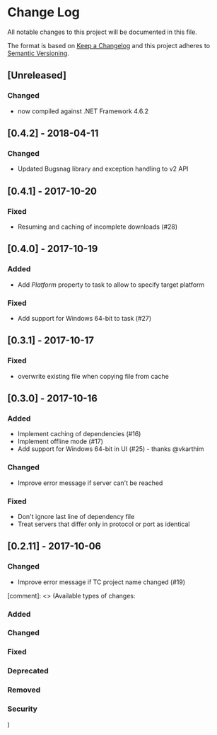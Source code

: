 # Change Log

All notable changes to this project will be documented in this file.

The format is based on [Keep a Changelog](http://keepachangelog.com/)
and this project adheres to [Semantic Versioning](http://semver.org/).

<!-- Available types of changes:
### Added
### Changed
### Fixed
### Deprecated
### Removed
### Security
-->

## [Unreleased]

### Changed

- now compiled against .NET Framework 4.6.2

## [0.4.2] - 2018-04-11

### Changed

- Updated Bugsnag library and exception handling to v2 API

## [0.4.1] - 2017-10-20

### Fixed

- Resuming and caching of incomplete downloads (#28)

## [0.4.0] - 2017-10-19

### Added

- Add _Platform_ property to task to allow to specify target platform

### Fixed

- Add support for Windows 64-bit to task (#27)

## [0.3.1] - 2017-10-17

### Fixed

- overwrite existing file when copying file from cache

## [0.3.0] - 2017-10-16

### Added

- Implement caching of dependencies (#16)
- Implement offline mode (#17)
- Add support for Windows 64-bit in UI (#25) - thanks @vkarthim

### Changed

- Improve error message if server can't be reached

### Fixed

- Don't ignore last line of dependency file
- Treat servers that differ only in protocol or port as identical

## [0.2.11] - 2017-10-06

### Changed

- Improve error message if TC project name changed (#19)

[comment]: <> (Available types of changes:
### Added
### Changed
### Fixed
### Deprecated
### Removed
### Security
)
